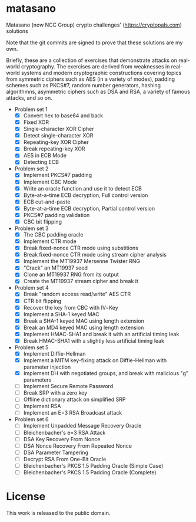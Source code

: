 # matasano
Matasano (now NCC Group) crypto challenges' (https://cryptopals.com) solutions

Note that the git commits are signed to prove that these solutions are my own.

Briefly, these are a collection of exercises that demonstrate attacks on real-world cryptography.
The exercises are derived from weaknesses in real-world systems and modern cryptographic
constructions covering topics from symmetric ciphers such as AES (in a variety of modes), padding
schemes such as PKCS#7, random number generators, hashing algorithmns, asymmetric ciphers such as
DSA and RSA, a variety of famous attacks, and so on.

- Problem set 1
  - [x] Convert hex to base64 and back
  - [x] Fixed XOR
  - [x] Single-character XOR Cipher
  - [x] Detect single-character XOR
  - [x] Repeating-key XOR Cipher
  - [x] Break repeating-key XOR
  - [x] AES in ECB Mode
  - [x] Detecting ECB
- Problem set 2
  - [x] Implement PKCS#7 padding
  - [x] Implement CBC Mode
  - [x] Write an oracle function and use it to detect ECB
  - [x] Byte-at-a-time ECB decryption, Full control version
  - [x] ECB cut-and-paste
  - [x] Byte-at-a-time ECB decryption, Partial control version
  - [x] PKCS#7 padding validation
  - [x] CBC bit flipping
- Problem set 3
  - [x] The CBC padding oracle
  - [x] Implement CTR mode
  - [x] Break fixed-nonce CTR mode using substitions
  - [x] Break fixed-nonce CTR mode using stream cipher analysis
  - [x] Implement the MT19937 Mersenne Twister RNG
  - [x] "Crack" an MT19937 seed
  - [x] Clone an MT19937 RNG from its output
  - [x] Create the MT19937 stream cipher and break it
- Problem set 4
  - [x] Break "random access read/write" AES CTR
  - [x] CTR bit flipping
  - [x] Recover the key from CBC with IV=Key
  - [x] Implement a SHA-1 keyed MAC
  - [x] Break a SHA-1 keyed MAC using length extension
  - [x] Break an MD4 keyed MAC using length extension
  - [x] Implement HMAC-SHA1 and break it with an artificial timing leak
  - [x] Break HMAC-SHA1 with a slightly less artificial timing leak
- Problem set 5
  - [x] Implement Diffie-Hellman
  - [x] Implement a MITM key-fixing attack on Diffie-Hellman with parameter injection
  - [x] Implement DH with negotiated groups, and break with malicious "g" parameters
  - [ ] Implement Secure Remote Password
  - [ ] Break SRP with a zero key
  - [ ] Offline dictionary attack on simplified SRP
  - [ ] Implement RSA
  - [ ] Implement an E=3 RSA Broadcast attack
- Problem set 6
  - [ ] Implement Unpadded Message Recovery Oracle
  - [ ] Bleichenbacher's e=3 RSA Attack
  - [ ] DSA Key Recovery From Nonce
  - [ ] DSA Nonce Recovery From Repeated Nonce
  - [ ] DSA Parameter Tampering
  - [ ] Decrypt RSA From One-Bit Oracle
  - [ ] Bleichenbacher's PKCS 1.5 Padding Oracle (Simple Case)
  - [ ] Bleichenbacher's PKCS 1.5 Padding Oracle (Complete)

# License
This work is released to the public domain.
